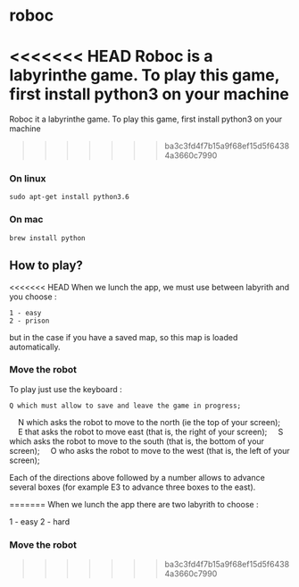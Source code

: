 # roboc

<<<<<<< HEAD
Roboc is a labyrinthe game. To play this game, first install python3 on your machine
=======
Roboc it a labyrinthe game. To play this game, first install python3 on your machine

>>>>>>> ba3c3fd4f7b15a9f68ef15d5f64384a3660c7990
### On linux
    sudo apt-get install python3.6
### On mac
    brew install python

## How to play?

<<<<<<< HEAD
When we lunch the app, we must use between labyrith and you choose :

    1 - easy
    2 - prison

but in the case if you have a saved map, so this map is loaded automatically.

### Move the robot

To play just use the keyboard :
    
    Q which must allow to save and leave the game in progress;
    N which asks the robot to move to the north (ie the top of your screen);
    E that asks the robot to move east (that is, the right of your screen);
    S which asks the robot to move to the south (that is, the bottom of your screen);
    O who asks the robot to move to the west (that is, the left of your screen);

Each of the directions above followed by a number allows to advance several boxes (for example E3 to advance three boxes to the east).

=======
When we lunch the app there are two labyrith to choose :

1 - easy
2 - hard

### Move the robot

>>>>>>> ba3c3fd4f7b15a9f68ef15d5f64384a3660c7990
